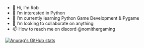 - 👋 Hi, I’m Rob
- 👀 I’m interested in Python
- 🌱 I’m currently learning Python Game Development & Pygame
- 💞️ I’m looking to collaborate on anything
- 📫 How to reach me on discord @nomithergaming


[![Anurag's GitHub stats](https://github-readme-stats.vercel.app/api?username=rvittozzi)](https://github.com/rvittozzi/github-readme-stats)


<!---
rvittozzi/rvittozzi is a ✨ special ✨ repository because its `README.md` (this file) appears on your GitHub profile.
You can click the Preview link to take a look at your changes.
--->
